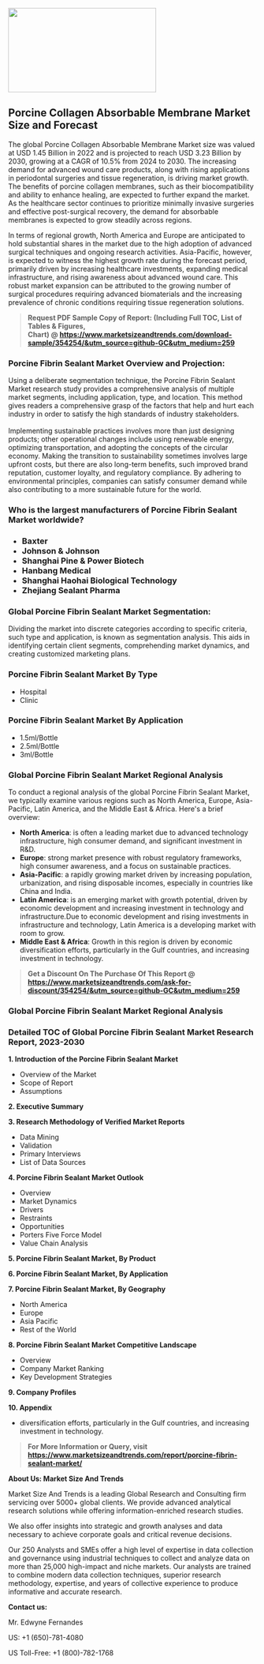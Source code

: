 <p><img class="alignnone size-medium wp-image-20088" src="https://ffe5etoiles.com/wp-content/uploads/2024/12/MST1-300x171.png" alt="" width="300" height="171" /></p><h2>Porcine Collagen Absorbable Membrane Market Size and Forecast</h2><p>The global Porcine Collagen Absorbable Membrane Market size was valued at USD 1.45 Billion in 2022 and is projected to reach USD 3.23 Billion by 2030, growing at a CAGR of 10.5% from 2024 to 2030. The increasing demand for advanced wound care products, along with rising applications in periodontal surgeries and tissue regeneration, is driving market growth. The benefits of porcine collagen membranes, such as their biocompatibility and ability to enhance healing, are expected to further expand the market. As the healthcare sector continues to prioritize minimally invasive surgeries and effective post-surgical recovery, the demand for absorbable membranes is expected to grow steadily across regions.</p><p>In terms of regional growth, North America and Europe are anticipated to hold substantial shares in the market due to the high adoption of advanced surgical techniques and ongoing research activities. Asia-Pacific, however, is expected to witness the highest growth rate during the forecast period, primarily driven by increasing healthcare investments, expanding medical infrastructure, and rising awareness about advanced wound care. This robust market expansion can be attributed to the growing number of surgical procedures requiring advanced biomaterials and the increasing prevalence of chronic conditions requiring tissue regeneration solutions.</p></p><blockquote id="" class=""><strong>Request PDF Sample Copy of Report: (Including Full TOC, List of Tables &amp; Figures, Chart)&nbsp;@&nbsp;<strong><a href="https://www.marketsizeandtrends.com/download-sample/354254/&utm_source=github-GC&utm_medium=259" target="_blank">https://www.marketsizeandtrends.com/download-sample/354254/&utm_source=github-GC&utm_medium=259</a></strong></strong></blockquote><h3 id="" class="">Porcine Fibrin Sealant Market&nbsp;Overview and Projection:</h3><p id="" class="">Using a deliberate segmentation technique, the Porcine Fibrin Sealant Market research study provides a comprehensive analysis of multiple market segments, including application, type, and location. This method gives readers a comprehensive grasp of the factors that help and hurt each industry in order to satisfy the high standards of industry stakeholders. <br /> <br />Implementing sustainable practices involves more than just designing products; other operational changes include using renewable energy, optimizing transportation, and adopting the concepts of the circular economy. Making the transition to sustainability sometimes involves large upfront costs, but there are also long-term benefits, such improved brand reputation, customer loyalty, and regulatory compliance. By adhering to environmental principles, companies can satisfy consumer demand while also contributing to a more sustainable future for the world.</p><h3 id="" class="">Who is the largest manufacturers of&nbsp;Porcine Fibrin Sealant Market worldwide?</h3><h3 class=""><p><ul><li>Baxter </li><li> Johnson & Johnson </li><li> Shanghai Pine & Power Biotech </li><li> Hanbang Medical </li><li> Shanghai Haohai Biological Technology </li><li> Zhejiang Sealant Pharma</li></ul></p></h3><h3 id="" class="">Global&nbsp;Porcine Fibrin Sealant Market Segmentation:</h3><p id="" class="">Dividing the market into discrete categories according to specific criteria, such type and application, is known as segmentation analysis. This aids in identifying certain client segments, comprehending market dynamics, and creating customized marketing plans.</p><h3 id="" class="">Porcine Fibrin Sealant Market&nbsp;By Type</h3><p><p><ul><li>Hospital</li><li> Clinic</p></li></ul></p></p><h3 id="" class="">Porcine Fibrin Sealant Market&nbsp;By Application</h3><p class=""><p><ul><li>1.5ml/Bottle</li><li> 2.5ml/Bottle</li><li> 3ml/Bottle</li></ul></p></p><h3 id="" class="">Global Porcine Fibrin Sealant Market Regional Analysis</h3><p id="" class="">To conduct a regional analysis of the global Porcine Fibrin Sealant Market, we typically examine various regions such as North America, Europe, Asia-Pacific, Latin America, and the Middle East &amp; Africa. Here's a brief overview:</p><ul><li><strong>North America</strong>: is often a leading market due to advanced technology infrastructure, high consumer demand, and significant investment in R&amp;D.</li><li><strong>Europe</strong>: strong market presence with robust regulatory frameworks, high consumer awareness, and a focus on sustainable practices.</li><li><strong>Asia-Pacific</strong>: a rapidly growing market driven by increasing population, urbanization, and rising disposable incomes, especially in countries like China and India.</li><li><strong>Latin America</strong>: is an emerging market with growth potential, driven by economic development and increasing investment in technology and infrastructure.Due to economic development and rising investments in infrastructure and technology, Latin America is a developing market with room to grow.</li><li><strong>Middle East &amp; Africa</strong>: Growth in this region is driven by economic diversification efforts, particularly in the Gulf countries, and increasing investment in technology.</li></ul><blockquote id="" class=""><strong>Get a Discount On The Purchase Of This Report @ <strong><a href="https://www.marketsizeandtrends.com/ask-for-discount/354254/&utm_source=github-GC&utm_medium=259" target="_blank">https://www.marketsizeandtrends.com/ask-for-discount/354254/&utm_source=github-GC&utm_medium=259</a></strong></strong></blockquote><h3 id="" class="">Global Porcine Fibrin Sealant Market Regional Analysis</h3><h3 id="" class="">Detailed TOC of Global Porcine Fibrin Sealant Market Research Report, 2023-2030</h3><p id="" class=""><strong>1. Introduction of the Porcine Fibrin Sealant Market</strong></p><ul><li>Overview of the Market</li><li>Scope of Report</li><li>Assumptions</li></ul><p id="" class=""><strong>2. Executive Summary</strong></p><p id="" class=""><strong>3. Research Methodology of Verified Market Reports</strong></p><ul><li>Data Mining</li><li>Validation</li><li>Primary Interviews</li><li>List of Data Sources</li></ul><p id="" class=""><strong>4. Porcine Fibrin Sealant Market Outlook</strong></p><ul><li>Overview</li><li>Market Dynamics</li><li>Drivers</li><li>Restraints</li><li>Opportunities</li><li>Porters Five Force Model</li><li>Value Chain Analysis</li></ul><p id="" class=""><strong>5. Porcine Fibrin Sealant Market, By Product</strong></p><p id="" class=""><strong>6. Porcine Fibrin Sealant Market, By Application</strong></p><p id="" class=""><strong>7. Porcine Fibrin Sealant Market, By Geography</strong></p><ul><li>North America</li><li>Europe</li><li>Asia Pacific</li><li>Rest of the World</li></ul><p id="" class=""><strong>8. Porcine Fibrin Sealant Market Competitive Landscape</strong></p><ul><li>Overview</li><li>Company Market Ranking</li><li>Key Development Strategies</li></ul><p id="" class=""><strong>9. Company Profiles</strong></p><p id="" class=""><strong>10. Appendix</strong></p><ul><li>diversification efforts, particularly in the Gulf countries, and increasing investment in technology.</li></ul><blockquote id="" class=""><strong>For More Information or Query, visit <strong><strong><a href="https://www.marketsizeandtrends.com/report/porcine-fibrin-sealant-market/" target="_blank">https://www.marketsizeandtrends.com/report/porcine-fibrin-sealant-market/</a></strong></strong></strong></blockquote><p id="" class=""><strong>About Us: Market Size And Trends</strong></p><p id="" class="">Market Size And Trends is a leading Global Research and Consulting firm servicing over 5000+ global clients. We provide advanced analytical research solutions while offering information-enriched research studies.</p><p id="" class="">We also offer insights into strategic and growth analyses and data necessary to achieve corporate goals and critical revenue decisions.</p><p id="" class="">Our 250 Analysts and SMEs offer a high level of expertise in data collection and governance using industrial techniques to collect and analyze data on more than 25,000 high-impact and niche markets. Our analysts are trained to combine modern data collection techniques, superior research methodology, expertise, and years of collective experience to produce informative and accurate research.</p><p id="" class=""><strong>Contact us:</strong></p><p id="" class="">Mr. Edwyne Fernandes</p><p id="" class="">US: +1 (650)-781-4080</p><p id="" class="">US Toll-Free: +1 (800)-782-1768</p>
